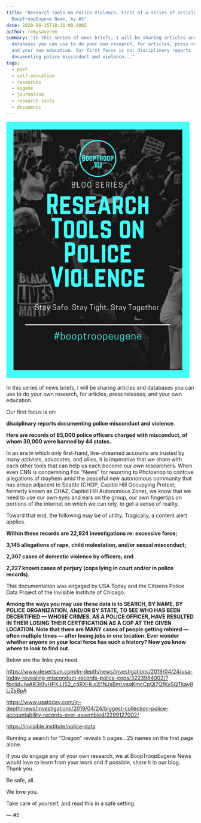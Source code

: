 ```yaml
---
title: "Research Tools on Police Violence. First of a series of articles for
  BoopTroopEugene News, by #5"
date: 2020-06-15T18:31:00.000Z
author: remysaverem
summary: "In this series of news briefs, I will be sharing articles and
  databases you can use to do your own research, for articles, press releases,
  and your own education. Our first focus is on: disciplinary reports
  documenting police misconduct and violence..."
tags:
  - post
  - self-education
  - resources
  - eugene
  - journalism
  - research tools
  - documents
---
```

![](/static/img/copy-of-yellow-black-and-white-photo-job-vacancy-announcement-1-.png)

In this series of news briefs, I will be sharing articles and databases you can use to do your own research, for articles, press releases, and your own education.

Our first focus is on:

**disciplinary reports documenting police misconduct and violence.**

**Here are records of 85,000 police officers charged with misconduct, of whom 30,000 were banned by 44 states.**

In an era in which only first-hand, live-streamed accounts are trusted by many activists, advocates, and allies, it is imperative that we share with each other tools that can help us each become our own researchers. When even CNN is condemning Fox “News” for resorting to Photoshop to contrive allegations of mayhem amid the peaceful new autonomous community that has arisen adjacent to Seattle (CHOP, Capitol Hill Occupying Protest; formerly known as CHAZ, Capitol Hill Autonomous Zone), we know that we need to use our own eyes and ears on the group, our own fingertips on portions of the internet on which we can rely, to get a sense of reality.

Toward that end, the following may be of utility. Tragically, a content alert applies.

**Within these records are 22,924 investigations re: excessive force;**

**3,145 allegations of rape, child molestation, and/or sexual misconduct;**

**2,307 cases of domestic violence by officers; and**

**2,227 known cases of perjury (cops lying in court and/or in police records).**

This documentation was engaged by USA Today and the Citizens Police Data Project of the Invisible Institute of Chicago.

**Among the ways you may use these data is to SEARCH, BY NAME, BY POLICE ORGANIZATION, AND/OR BY STATE, TO SEE WHO HAS BEEN DECERTIFIED — WHOSE CRIMES, AS A POLICE OFFICER, HAVE RESULTED IN THEIR LOSING THEIR CERTIFICATION AS A COP AT THE GIVEN LOCATION. Note that there are MANY cases of people getting rehired — often multiple times — after losing jobs in one location. Ever wonder whether anyone on your local force has such a history? Now you know where to look to find out.**

Below are the links you need.

<https://www.desertsun.com/in-depth/news/investigations/2019/04/24/usa-today-revealing-misconduct-records-police-cops/3223984002/?fbclid=IwAR3KfvHPXJJ52_c4RXHLx2j1NJsBmLvsqKmcCpQI7QfKvSQTkay8LjZsBpA>

<https://www.usatoday.com/in-depth/news/investigations/2019/04/24/biggest-collection-police-accountability-records-ever-assembled/2299127002/>

<https://invisible.institute/police-data>

Running a search for “Oregon” reveals 5 pages…25 names on the first page alone.

If you do engage any of your own research, we at BoopTroopEugene News would love to learn from your work and if possible, share it in our blog. Thank you.

Be safe, all.

We love you.

Take care of yourself, and read this in a safe setting.

*— #5*